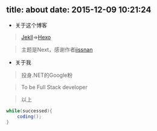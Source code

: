 title: about
date: 2015-12-09 10:21:24
---


+ 关于这个博客

> [Jekll](http://jekyll.bootcss.com/)=>[Hexo](https://hexo.io/)

> 主题是Next，感谢作者[iissnan](https://github.com/iissnan/hexo-theme-next)

+ 关于我

> 投身.NET的Google粉

> To be Full Stack developer

> 以上


``` csharp
while(successed){
	coding();
}
```

